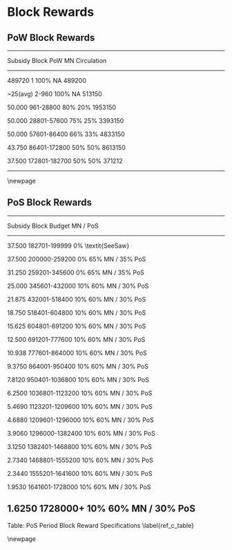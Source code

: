# Block Rewards

## PoW Block Rewards

---------------------------------------------------------------------------
Subsidy		 Block 	    	 PoW	  MN     Circulation
-----------  --------------- ------- ------- -------------
489720       1               100%    NA      489200

~25(avg)     2-960           100%    NA      513150

50.000       961-28800        80%    20%     1953150

50.000       28801-57600      75%    25%     3393150

50.000       57601-86400      66%    33%     4833150

43.750       86401-172800     50%    50%     8613150

37.500       172801-182700    50%    50%     371212

---------------------------------------------------------------------------

\newpage

## PoS Block Rewards

---------------------------------------------------------------------------
Subsidy	  Block	            Budget      MN / PoS
--------  ----------------- ----------- ----------------------
37.500    182701-199999     0%          \textit{SeeSaw}

37.500    200000-259200     0%          65% MN / 35% PoS

31.250    259201-345600     0%          65% MN / 35% PoS

25.000    345601-432000     10%	        60% MN / 30% PoS

21.875    432001-518400     10%	        60% MN / 30% PoS

18.750    518401-604800     10%	        60% MN / 30% PoS

15.625    604801-691200     10%	        60% MN / 30% PoS

12.500    691201-777600     10%	        60% MN / 30% PoS

10.938    777601-864000     10%	        60% MN / 30% PoS

9.3750    864001-950400     10%	        60% MN / 30% PoS

7.8120    950401-1036800    10%         60% MN / 30% PoS

6.2500    1036801-1123200   10%	        60% MN / 30% PoS

5.4690    1123201-1209600   10%	        60% MN / 30% PoS

4.6880    1209601-1296000   10%	        60% MN / 30% PoS

3.9060    1296000-1382400   10%	        60% MN / 30% PoS

3.1250    1382401-1468800   10%	        60% MN / 30% PoS

2.7340    1468801-1555200   10%	        60% MN / 30% PoS

2.3440    1555201-1641600   10%	        60% MN / 30% PoS

1.9530    1641601-1728000   10%	        60% MN / 30% PoS

1.6250    1728000+          10%         60% MN / 30% PoS
---------------------------------------------------------------------------

Table: PoS Period Block Reward Specifications \label{ref_c_table}

\newpage
